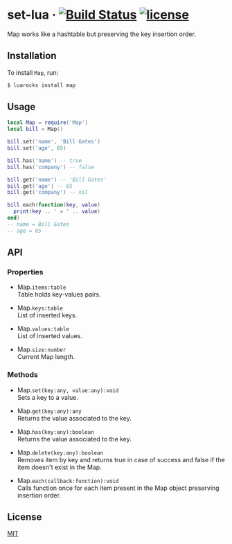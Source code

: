 # set-lua &middot; [![Build Status](https://travis-ci.org/EvandroLG/Map.svg?branch=master)](https://travis-ci.org/EvandroLG/Map) [![license](https://badgen.now.sh/badge/license/MIT)](./LICENSE)
Map works like a hashtable but preserving the key insertion order.

## Installation
To install `Map`, run:

```sh
$ luarocks install map
```

## Usage
```lua
local Map = require('Map')
local bill = Map()

bill.set('name', 'Bill Gates')
bill.set('age', 65)

bill.has('name') -- true
bill.has('company') -- false

bill.get('name') -- 'Bill Gates'
bill.get('age') -- 65
bill.get('company') -- nil

bill.each(function(key, value)
  print(key .. ' = ' .. value)
end)
-- name = Bill Gates
-- age = 65

```

## API
### Properties
* Map.<code>items:table</code><br />
Table holds key-values pairs.

* Map.<code>keys:table</code><br />
List of inserted keys.

* Map.<code>values:table</code><br />
List of inserted values.

* Map.<code>size:number</code><br />
Current Map length.

### Methods
* Map.<code>set(key:any, value:any):void</code><br />
Sets a key to a value.

* Map.<code>get(key:any):any</code><br />
Returns the value associated to the key.

* Map.<code>has(key:any):boolean</code><br />
Returns the value associated to the key.

* Map.<code>delete(key:any):boolean</code><br />
Removes item by key and returns true in case of success and false if the item doesn't exist in the Map.

* Map.<code>each(callback:function):void</code><br />
Calls function once for each item present in the Map object preserving insertion order.

## License
[MIT](./LICENSE)

